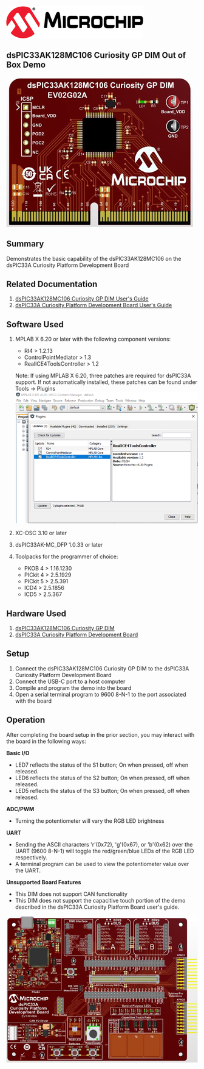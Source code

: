 <picture>
    <source media="(prefers-color-scheme: dark)" srcset="../images/microchip_logo_white_red.png">
	<source media="(prefers-color-scheme: light)" srcset="../images/microchip_logo_black_red.png">
    <img alt="Microchip Logo." src="../images/microchip_logo_black_red.png">
</picture>

## dsPIC33AK128MC106 Curiosity GP DIM Out of Box Demo
![Board picture](./images/dim.jpg)

## Summary
Demonstrates the basic capability of the dsPIC33AK128MC106 on the dsPIC33A Curiosity Platform Development Board

## Related Documentation
1) [dsPIC33AK128MC106 Curiosity GP DIM User's Guide](https://www.microchip.com/70005556)
2) [dsPIC33A Curiosity Platform Development Board User's Guide](https://www.microchip.com/70005562)

## Software Used 
1) MPLAB X 6.20 or later with the following component versions:
    * RI4 > 1.2.13
    * ControlPointMediator > 1.3
    * RealICE4ToolsController > 1.2
    
    Note: If using MPLAB X 6.20, three patches are required for dsPIC33A support. If not automatically installed, these patches can be found under Tools -> Plugins<br>
    ![MPLAB X Plugins Update](./images/mplabPatches.png)
2) XC-DSC 3.10 or later
3) dsPIC33AK-MC_DFP 1.0.33 or later
4) Toolpacks for the programmer of choice:
    * PKOB 4 > 1.16.1230
    * PICkit 4 > 2.5.1929
    * PICkit 5 > 2.5.391
    * ICD4 > 2.5.1856
    * ICD5 > 2.5.367

## Hardware Used
1) [dsPIC33AK128MC106 Curiosity GP DIM](https://www.microchip.com/EV02G02A)
2) [dsPIC33A Curiosity Platform Development Board](http://www.microchip.com/EV74H48A)

## Setup
1) Connect the dsPIC33AK128MC106 Curiosity GP DIM to the dsPIC33A Curiosity Platform Development Board
2) Connect the USB-C port to a host computer
3) Compile and program the demo into the board
4) Open a serial terminal program to 9600 8-N-1 to the port associated with the board

## Operation
After completing the board setup in the prior section, you may interact with the board in the following ways:

**Basic I/O**
* LED7 reflects the status of the S1 button; On when pressed, off when released.
* LED6 reflects the status of the S2 button; On when pressed, off when released.
* LED5 reflects the status of the S3 button; On when pressed, off when released.

**ADC/PWM**
* Turning the potentiometer will vary the RGB LED brightness

**UART**
* Sending the ASCII characters 'r'(0x72), 'g'(0x67), or 'b'(0x62) over the UART (9600 8-N-1) will toggle the red/green/blue LEDs of the RGB LED respectively.
* A terminal program can be used to view the potentiometer value over the UART.

**Unsupported Board Features**
* This DIM does not support CAN functionality
* This DIM does not support the capacitive touch portion of the demo described in the dsPIC33A Curiosity Platform Board user's guide.

![Curiosity Platform Board](../images/curiosity.jpg)
 




